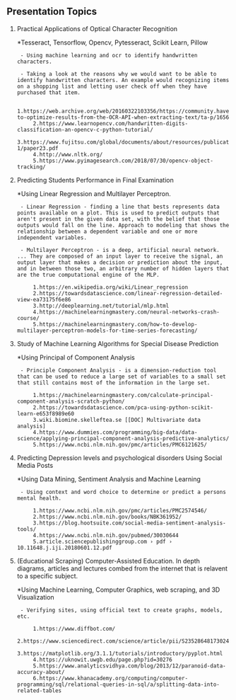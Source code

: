 ## Presentation Topics

1. Practical Applications of Optical Character Recognition

     *Tesseract, Tensorflow, Opencv, Pytesseract, Scikit Learn, Pillow

        - Using machine learning and ocr to identify handwritten characters.

        - Taking a look at the reasons why we would want to be able to identify handwritten characters. An example would recognizing items on a shopping list and letting user check off when they have purchased that item.

            1.https://web.archive.org/web/20160322103356/https://community.havenondemand.com/t5/Wiki/How-to-optimize-results-from-the-OCR-API-when-extracting-text/ta-p/1656
            2.https://www.learnopencv.com/handwritten-digits-classification-an-opencv-c-python-tutorial/
            3.https://www.fujitsu.com/global/documents/about/resources/publications/fstj/archives/vol40-1/paper23.pdf
            4.http://www.nltk.org/
            5.https://www.pyimagesearch.com/2018/07/30/opencv-object-tracking/


2. Predicting Students Performance in Final Examination

     *Using Linear Regression and Multilayer Perceptron.

        - Linear Regression - finding a line that bests represents data points available on a plot. This is used to predict outputs that aren't present in the given data set, with the belief that those outputs would fall on the line. Approach to modeling that shows the relationship between a dependent variable and one or more independent variables.

        - Multilayer Perceptron - is a deep, artificial neural network. ... They are composed of an input layer to receive the signal, an output layer that makes a decision or prediction about the input, and in between those two, an arbitrary number of hidden layers that are the true computational engine of the MLP.

            1.https://en.wikipedia.org/wiki/Linear_regression
            2.https://towardsdatascience.com/linear-regression-detailed-view-ea73175f6e86
            3.http://deeplearning.net/tutorial/mlp.html
            4.https://machinelearningmastery.com/neural-networks-crash-course/
            5.https://machinelearningmastery.com/how-to-develop-multilayer-perceptron-models-for-time-series-forecasting/

3. Study of Machine Learning Algorithms for Special Disease Prediction

     *Using Principal of Component Analysis

        - Principle Component Analysis - is a dimension-reduction tool that can be used to reduce a large set of variables to a small set that still contains most of the information in the large set.

            1.https://machinelearningmastery.com/calculate-principal-component-analysis-scratch-python/
            2.https://towardsdatascience.com/pca-using-python-scikit-learn-e653f8989e60
            3.wiki.biomine.skelleftea.se [[DOC] Multivariate data analysis]
            4.https://www.dummies.com/programming/big-data/data-science/applying-principal-component-analysis-predictive-analytics/
            5.https://www.ncbi.nlm.nih.gov/pmc/articles/PMC6121625/

4. Predicting Depression levels and psychological disorders Using Social Media Posts

     *Using Data Mining, Sentiment Analysis and Machine Learning

        - Using context and word choice to determine or predict a persons mental health.

            1.https://www.ncbi.nlm.nih.gov/pmc/articles/PMC2574546/
            2.https://www.ncbi.nlm.nih.gov/books/NBK361952/
            3.https://blog.hootsuite.com/social-media-sentiment-analysis-tools/
            4.https://www.ncbi.nlm.nih.gov/pubmed/30030644
            5.article.sciencepublishinggroup.com › pdf › 10.11648.j.iji.20180601.12.pdf

5. (Educational Scraping) Computer-Assisted Education. In depth diagrams, articles and lectures combed from the internet that is relavent to a specific subject.

     *Using Machine Learning, Computer Graphics, web scraping, and 3D Visualization

        - Verifying sites, using official text to create graphs, models, etc.

            1.https://www.diffbot.com/
            2.https://www.sciencedirect.com/science/article/pii/S235286481730247X
            3.https://matplotlib.org/3.1.1/tutorials/introductory/pyplot.html
            4.https://uknowit.uwgb.edu/page.php?id=30276
            5.https://www.analyticsvidhya.com/blog/2013/12/paranoid-data-accuracy-about/
            6.https://www.khanacademy.org/computing/computer-programming/sql/relational-queries-in-sql/a/splitting-data-into-related-tables
